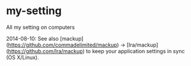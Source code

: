 my-setting
==========

All my setting on computers


2014-08-10: See also [mackup] (https://github.com/commadelimited/mackup) -> [Ira/mackup] (https://github.com/lra/mackup) to keep your application settings in sync (OS X/Linux).
